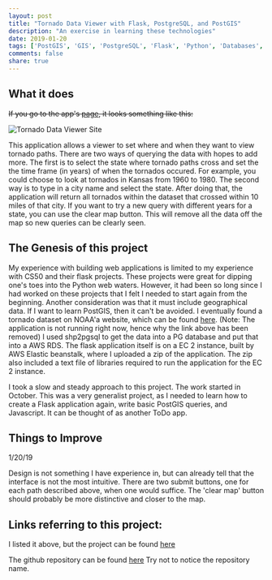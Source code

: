 ```yaml
---
layout: post
title: "Tornado Data Viewer with Flask, PostgreSQL, and PostGIS"
description: "An exercise in learning these technologies"
date: 2019-01-20
tags: ['PostGIS', 'GIS', 'PostgreSQL', 'Flask', 'Python', 'Databases', 'AWS']
comments: false
share: true
---
```



## What it does

~~If you go to the app's [page](), it looks something like this:~~

![Tornado Data Viewer Site](../../../images/appPic.JPG)

This application allows a viewer to set where and when they want to view tornado paths. There are two ways of querying the data with hopes to add more. The first is to select the state where tornado paths cross and set the the time frame (in years) of when the tornados occured. For example, you could choose to look at tornados in Kansas from 1960 to 1980.  The second way is to type in a city name and select the state. After doing that, the application will return all tornados within the dataset that crossed within 10 miles of that city. If you want to try a new query with different years for a state, you can use the clear map button. This will remove all the data off the map so new queries can be clearly seen.


## The Genesis of this project

My experience with building web applications is limited to my experience with CS50 and their flask projects. These projects were great for dipping one's toes into the Python web waters. However, it had been so long since I had worked on these projects that I felt I needed to start again from the beginning. Another consideration was that it must include geographical data. If I want to learn PostGIS, then it can't be avoided. I eventually found a tornado dataset on NOAA'a website, which can be found [here](https://www.spc.noaa.gov/gis/svrgis/). (Note: The application is not running right now, hence why the link above has been removed) I used shp2pgsql to get the data into a PG database and put that into a AWS RDS. The flask application itself is on a EC 2 instance, built by AWS Elastic beanstalk, where I uploaded a zip of the application. The zip also included a text file of libraries required to run the application for the EC 2 instance.

I took a slow and steady approach to this project. The work started in October. This was a very generalist project, as I needed to learn how to create a Flask application again, write basic PostGIS queries, and Javascript. It can be thought of as another ToDo app.


## Things to Improve 

1/20/19

Design is not something I have experience in, but can already tell that the interface is not the most intuitive. There are two submit buttons, one for each path described above, when one would suffice.  The 'clear map' button should probably be more distinctive and closer to the map.

## Links referring to this project:

I listed it above, but the project can be found [here](http://flasktornado-env.mkvky3wwhm.us-east-1.elasticbeanstalk.com/)

The github repository can be found [here](https://github.com/Kjmanion/retire)
Try not to notice the repository name.